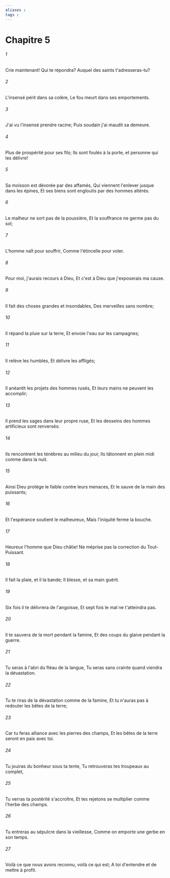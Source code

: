```yaml
---
aliases : 
tags : 
---
```


# Chapitre 5

###### 1
Crie maintenant! Qui te répondra? Auquel des saints t'adresseras-tu?
###### 2
L'insensé périt dans sa colère, Le fou meurt dans ses emportements.
###### 3
J'ai vu l'insensé prendre racine; Puis soudain j'ai maudit sa demeure.
###### 4
Plus de prospérité pour ses fils; Ils sont foulés à la porte, et personne qui les délivre!
###### 5
Sa moisson est dévorée par des affamés, Qui viennent l'enlever jusque dans les épines, Et ses biens sont engloutis par des hommes altérés.
###### 6
Le malheur ne sort pas de la poussière, Et la souffrance ne germe pas du sol;
###### 7
L'homme naît pour souffrir, Comme l'étincelle pour voler.
###### 8
Pour moi, j'aurais recours à Dieu, Et c'est à Dieu que j'exposerais ma cause.
###### 9
Il fait des choses grandes et insondables, Des merveilles sans nombre;
###### 10
Il répand la pluie sur la terre, Et envoie l'eau sur les campagnes;
###### 11
Il relève les humbles, Et délivre les affligés;
###### 12
Il anéantit les projets des hommes rusés, Et leurs mains ne peuvent les accomplir;
###### 13
Il prend les sages dans leur propre ruse, Et les desseins des hommes artificieux sont renversés:
###### 14
Ils rencontrent les ténèbres au milieu du jour, Ils tâtonnent en plein midi comme dans la nuit.
###### 15
Ainsi Dieu protège le faible contre leurs menaces, Et le sauve de la main des puissants;
###### 16
Et l'espérance soutient le malheureux, Mais l'iniquité ferme la bouche.
###### 17
Heureux l'homme que Dieu châtie! Ne méprise pas la correction du Tout-Puissant.
###### 18
Il fait la plaie, et il la bande; Il blesse, et sa main guérit.
###### 19
Six fois il te délivrera de l'angoisse, Et sept fois le mal ne t'atteindra pas.
###### 20
Il te sauvera de la mort pendant la famine, Et des coups du glaive pendant la guerre.
###### 21
Tu seras à l'abri du fléau de la langue, Tu seras sans crainte quand viendra la dévastation.
###### 22
Tu te riras de la dévastation comme de la famine, Et tu n'auras pas à redouter les bêtes de la terre;
###### 23
Car tu feras alliance avec les pierres des champs, Et les bêtes de la terre seront en paix avec toi.
###### 24
Tu jouiras du bonheur sous ta tente, Tu retrouveras tes troupeaux au complet,
###### 25
Tu verras ta postérité s'accroître, Et tes rejetons se multiplier comme l'herbe des champs.
###### 26
Tu entreras au sépulcre dans la vieillesse, Comme on emporte une gerbe en son temps.
###### 27
Voilà ce que nous avons reconnu, voilà ce qui est; A toi d'entendre et de mettre à profit.
